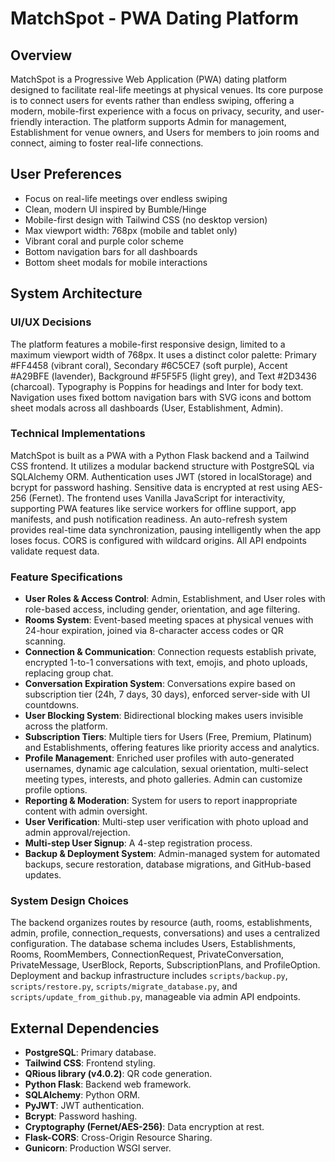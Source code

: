 # MatchSpot - PWA Dating Platform

## Overview
MatchSpot is a Progressive Web Application (PWA) dating platform designed to facilitate real-life meetings at physical venues. Its core purpose is to connect users for events rather than endless swiping, offering a modern, mobile-first experience with a focus on privacy, security, and user-friendly interaction. The platform supports Admin for management, Establishment for venue owners, and Users for members to join rooms and connect, aiming to foster real-life connections.

## User Preferences
- Focus on real-life meetings over endless swiping
- Clean, modern UI inspired by Bumble/Hinge
- Mobile-first design with Tailwind CSS (no desktop version)
- Max viewport width: 768px (mobile and tablet only)
- Vibrant coral and purple color scheme
- Bottom navigation bars for all dashboards
- Bottom sheet modals for mobile interactions

## System Architecture

### UI/UX Decisions
The platform features a mobile-first responsive design, limited to a maximum viewport width of 768px. It uses a distinct color palette: Primary #FF4458 (vibrant coral), Secondary #6C5CE7 (soft purple), Accent #A29BFE (lavender), Background #F5F5F5 (light grey), and Text #2D3436 (charcoal). Typography is Poppins for headings and Inter for body text. Navigation uses fixed bottom navigation bars with SVG icons and bottom sheet modals across all dashboards (User, Establishment, Admin).

### Technical Implementations
MatchSpot is built as a PWA with a Python Flask backend and a Tailwind CSS frontend. It utilizes a modular backend structure with PostgreSQL via SQLAlchemy ORM. Authentication uses JWT (stored in localStorage) and bcrypt for password hashing. Sensitive data is encrypted at rest using AES-256 (Fernet). The frontend uses Vanilla JavaScript for interactivity, supporting PWA features like service workers for offline support, app manifests, and push notification readiness. An auto-refresh system provides real-time data synchronization, pausing intelligently when the app loses focus. CORS is configured with wildcard origins. All API endpoints validate request data.

### Feature Specifications
- **User Roles & Access Control**: Admin, Establishment, and User roles with role-based access, including gender, orientation, and age filtering.
- **Rooms System**: Event-based meeting spaces at physical venues with 24-hour expiration, joined via 8-character access codes or QR scanning.
- **Connection & Communication**: Connection requests establish private, encrypted 1-to-1 conversations with text, emojis, and photo uploads, replacing group chat.
- **Conversation Expiration System**: Conversations expire based on subscription tier (24h, 7 days, 30 days), enforced server-side with UI countdowns.
- **User Blocking System**: Bidirectional blocking makes users invisible across the platform.
- **Subscription Tiers**: Multiple tiers for Users (Free, Premium, Platinum) and Establishments, offering features like priority access and analytics.
- **Profile Management**: Enriched user profiles with auto-generated usernames, dynamic age calculation, sexual orientation, multi-select meeting types, interests, and photo galleries. Admin can customize profile options.
- **Reporting & Moderation**: System for users to report inappropriate content with admin oversight.
- **User Verification**: Multi-step user verification with photo upload and admin approval/rejection.
- **Multi-step User Signup**: A 4-step registration process.
- **Backup & Deployment System**: Admin-managed system for automated backups, secure restoration, database migrations, and GitHub-based updates.

### System Design Choices
The backend organizes routes by resource (auth, rooms, establishments, admin, profile, connection_requests, conversations) and uses a centralized configuration. The database schema includes Users, Establishments, Rooms, RoomMembers, ConnectionRequest, PrivateConversation, PrivateMessage, UserBlock, Reports, SubscriptionPlans, and ProfileOption. Deployment and backup infrastructure includes `scripts/backup.py`, `scripts/restore.py`, `scripts/migrate_database.py`, and `scripts/update_from_github.py`, manageable via admin API endpoints.

## External Dependencies
- **PostgreSQL**: Primary database.
- **Tailwind CSS**: Frontend styling.
- **QRious library (v4.0.2)**: QR code generation.
- **Python Flask**: Backend web framework.
- **SQLAlchemy**: Python ORM.
- **PyJWT**: JWT authentication.
- **Bcrypt**: Password hashing.
- **Cryptography (Fernet/AES-256)**: Data encryption at rest.
- **Flask-CORS**: Cross-Origin Resource Sharing.
- **Gunicorn**: Production WSGI server.